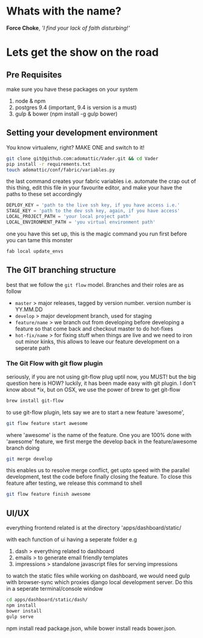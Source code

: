 # Whats with the name?
**Force Choke**, *'I find your lack of faith disturbing!'*

# Lets get the show on the road

## Pre Requisites
make sure you have these packages on your system

1. node & npm
2. postgres 9.4 (important, 9.4 is version is a must)
3. gulp & bower (npm install -g gulp bower)

## Setting your development environment
You know virtualenv, right? MAKE ONE and switch to it!

```bash
git clone git@github.com:adomattic/Vader.git && cd Vader
pip install -r requirements.txt
touch adomattic/conf/fabric/variables.py
```

the last command creates your fabric variables i.e. automate the crap out of this thing, edit this file in your favourite editor, and make your have the paths to these set accordingly

```python
DEPLOY_KEY = 'path to the live ssh key, if you have access i.e.'
STAGE_KEY = 'path to the dev ssh key, again, if you have access'
LOCAL_PROJECT_PATH = 'your local project path'
LOCAL_ENVIRONMENT_PATH = 'you virtual environment path'
```

one you have this set up, this is the magic command you run first before you can tame this monster

```bash
fab local update_envs
```

## The GIT branching structure
best that we follow the `git flow` model. Branches and their roles are as follow

- `master` > major releases, tagged by version number. version number is YY.MM.DD
- `develop` > major development branch, used for staging
- `feature/name` > we branch out from developing before developing a feature so that come back and checkout master to do hot-fixes
- `hot-fix/name` > for fixing stuff when things are live and we need to iron out minor kinks, this allows to leave our feature development on a seperate path

### The Git Flow with git flow plugin

seriously, if you are not using git-flow plug uptil now, you MUST! but the big question here is HOW? luckily, it has been made easy with git plugin. I don't know about *ix, but on OSX, we use the power of brew to get git-flow

```bash
brew install git-flow
```

to use git-flow plugin, lets say we are to start a new feature 'awesome',

```bash
git flow feature start awesome
```

where 'awesome' is the name of the feature. One you are 100% done with 'awesome' feature, we first merge the develop back in the feature/awesome branch doing

```bash
git merge develop
```

this enables us to resolve merge conflict, get upto speed with the parallel development, test the code before finally closing the feature. To close this feature after testing, we release this command to shell

```bash
git flow feature finish awesome
```

## UI/UX

everything frontend related is at the directory 'apps/dashboard/static/

with each function of ui having a seperate folder e.g

1. dash > everything related to dashboard
2. emails > to generate email friendly templates
3. impressions > standalone javascript files for serving impressions

to watch the static files while working on dashboard, we would need gulp with browser-sync which proxies django local development server. Do this in a seperate terminal/console window

```bash
cd apps/dashboard/static/dash/
npm install
bower install
gulp serve
```

npm install read package.json, while bower install reads bower.json.
